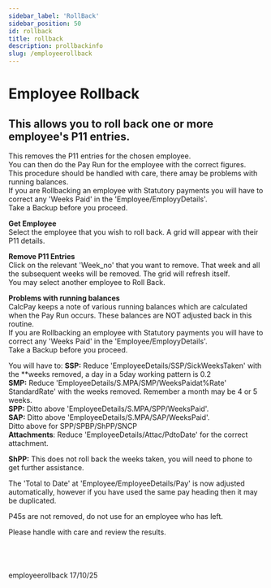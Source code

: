 ```yaml
---
sidebar_label: 'RollBack'
sidebar_position: 50
id: rollback
title: rollback
description: prollbackinfo
slug: /employeerollback
---
```


# Employee Rollback

## This allows you to roll back one or more employee's P11 entries.

This removes the P11 entries for the chosen employee.  
You can then do the Pay Run for the employee with the correct figures.  
This procedure should be handled with care, there amay be problems with running balances.  
If you are Rollbacking an employee with Statutory payments you will have to correct any 'Weeks Paid' in the 'Employee/EmployyDetails'.  
Take a Backup before you proceed.

**Get Employee**  
Select the employee that you wish to roll back. A grid will appear with their P11 details.

**Remove P11 Entries**  
Click on the relevant 'Week_no' that you want to remove. That week and all the subsequent weeks will be removed. The grid will refresh itself.  
You may select another employee to Roll Back.

**Problems with running balances**\
CalcPay keeps a note of various running balances which are calculated when the Pay Run occurs. These balances are NOT adjusted back in this routine.  
If you are Rollbacking an employee with Statutory payments you will have to correct any 'Weeks Paid' in the 'Employee/EmployyDetails'.  
Take a Backup before you proceed.

You will have to:
**SSP:**  Reduce 'EmployeeDetails/SSP/SickWeeksTaken' with the **weeks removed, a day in a 5day working pattern is 0.2\
**SMP:** Reduce 'EmployeeDetails/S.MPA/SMP/WeeksPaidat%Rate'  StandardRate' with the weeks removed. Remember a month may be 4 or 5 weeks.  
**SPP:** Ditto above 'EmployeeDetails/S.MPA/SPP/WeeksPaid'.  
**SAP:** Ditto above 'EmployeeDetails/S.MPA/SAP/WeeksPaid'.  
Ditto above for SPP/SPBP/ShPP/SNCP  
**Attachments**: Reduce 'EmployeeDetails/Attac/PdtoDate' for the correct attachment.

**ShPP:** This does not roll back the weeks taken, you will need to phone to get further assistance.

The 'Total to Date'  at 'Employee/EmployeeDetails/Pay' is now adjusted automatically, however if you have used the same pay heading then it may be duplicated.

P45s are not removed, do not use for an employee who has left.

Please handle with care and review the results.
<br/>
<br/>
<br/>
<br/>
<br/>
employeerollback 17/10/25